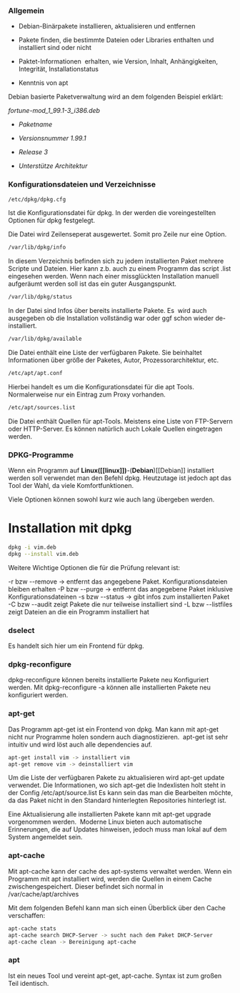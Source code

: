 ### Allgemein

-   Debian-Binärpakete installieren, aktualisieren und entfernen
    
-   Pakete finden, die bestimmte Dateien oder Libraries enthalten und installiert sind oder nicht
    
-   Paktet-Informationen  erhalten, wie Version, Inhalt, Anhängigkeiten, Integrität, Installationstatus
    
-   Kenntnis von apt
    

Debian basierte Paketverwaltung wird an dem folgenden Beispiel erklärt:

_fortune-mod_1_99.1-3_i386.deb_

-   _Paketname_
    
-   _Versionsnummer 1.99.1_
    
-   _Release 3_
    
-   _Unterstütze Architektur_
    

### Konfigurationsdateien und Verzeichnisse
```bash
/etc/dpkg/dpkg.cfg
```
Ist die Konfigurationsdatei für dpkg. In der werden die voreingestellten Optionen für dpkg festgelegt.

Die Datei wird Zeilenseperat ausgewertet. Somit pro Zeile nur eine Option.
```bash
/var/lib/dpkg/info
```
In diesem Verzeichnis befinden sich zu jedem installierten Paket mehrere Scripte und Dateien.
Hier kann z.b. auch zu einem Programm das script .list eingesehen werden.
Wenn nach einer missglückten Installation manuell aufgeräumt werden soll ist das ein guter Ausgangspunkt.
```bash
/var/lib/dpkg/status
```
In der Datei sind Infos über bereits installierte Pakete. Es  wird auch ausgegeben ob die Installation vollständig war oder ggf schon wieder de-installiert.
```bash
/var/lib/dpkg/available
```
Die Datei enthält eine Liste der verfügbaren Pakete. Sie beinhaltet Informationen über größe der Paketes, Autor, Prozessorarchitektur, etc.
```bash
/etc/apt/apt.conf
```
Hierbei handelt es um die Konfigurationsdatei für die apt Tools. Normalerweise nur ein Eintrag zum Proxy vorhanden.
```bash
/etc/apt/sources.list
```
Die Datei enthält Quellen für apt-Tools. Meistens eine Liste von FTP-Servern oder HTTP-Server. Es können natürlich auch Lokale Quellen eingetragen werden.

### DPKG-Programme

Wenn ein Programm auf **Linux([[linux]])**-(**Debian**)[[Debian]] installiert werden soll verwendet man den Befehl dpkg. Heutzutage ist jedoch apt das Tool der Wahl, da viele Komfortfunktionen.

Viele Optionen können sowohl kurz wie auch lang übergeben werden.

# Installation mit dpkg
```bash
dpkg -i vim.deb
dpkg --install vim.deb
```
Weitere Wichtige Optionen die für die Prüfung relevant ist:

-r bzw --remove -> entfernt das angegebene Paket. Konfigurationsdateien bleiben erhalten
-P bzw --purge -> entfernt das angegebene Paket inklusive Konfigurationsdateinen
-s bzw --status -> gibt infos zum installierten Paket
-C bzw --audit zeigt Pakete die nur teilweise installiert sind
-L bzw --listfiles zeigt Dateien an die ein Programm installiert hat

### dselect

Es handelt sich hier um ein Frontend für dpkg.

### dpkg-reconfigure

dpkg-reconfigure können bereits installierte Pakete neu Konfiguriert werden. Mit dpkg-reconfigure -a können alle installierten Pakete neu konfiguriert werden.

### apt-get

Das Programm apt-get ist ein Frontend von dpkg. Man kann mit apt-get nicht nur Programme holen sondern auch diagnostizieren.  apt-get ist sehr intuitiv und wird löst auch alle dependencies auf.
```bash
apt-get install vim -> installiert vim
apt-get remove vim -> deinstalliert vim
```
Um die Liste der verfügbaren Pakete zu aktualisieren wird apt-get update verwendet.
Die Informationen, wo sich apt-get die Indexlisten holt steht in der Config /etc/apt/source.list
Es kann sein das man die Bearbeiten möchte, da das Paket nicht in den Standard hinterlegten Repositories hinterlegt ist.

Eine Aktualisierung alle installierten Pakete kann mit apt-get upgrade vorgenommen werden.  Moderne Linux bieten auch automatische Erinnerungen, die auf Updates hinweisen, jedoch muss man lokal auf dem System angemeldet sein.

### apt-cache

Mit apt-cache kann der cache des apt-systems verwaltet werden. Wenn ein Programm mit apt installiert wird, werden die Quellen in einem Cache zwischengespeichert. Dieser befindet sich normal in /var/cache/apt/archives

Mit dem folgenden Befehl kann man sich einen Überblick über den Cache verschaffen:
```bash
apt-cache stats
apt-cache search DHCP-Server -> sucht nach dem Paket DHCP-Server
apt-cache clean -> Bereinigung apt-cache
```
### apt

Ist ein neues Tool und vereint apt-get, apt-cache. Syntax ist zum großen Teil identisch.
